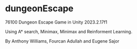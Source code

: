 # dungeonEscape
 76100
Dungeon Escape Game in Unity 2023.2.17f1

Using A* search, Minimax, Minimax and Reinforment Learning.

By Anthony Williams, Fourcan Adullah and Eugene Sajor

